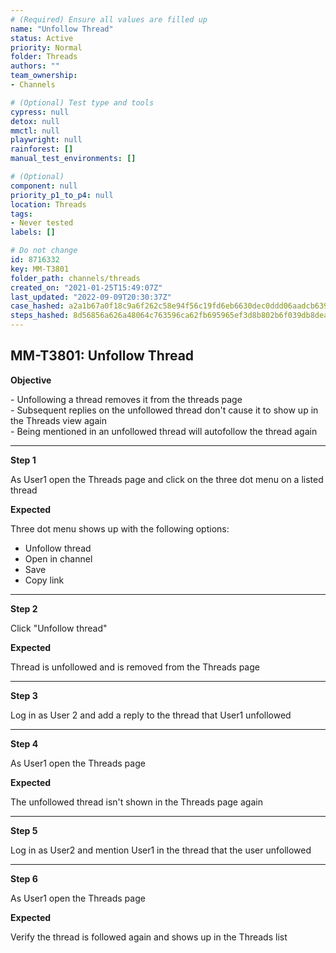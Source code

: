 ```yaml
---
# (Required) Ensure all values are filled up
name: "Unfollow Thread"
status: Active
priority: Normal
folder: Threads
authors: ""
team_ownership: 
- Channels

# (Optional) Test type and tools
cypress: null
detox: null
mmctl: null
playwright: null
rainforest: []
manual_test_environments: []

# (Optional)
component: null
priority_p1_to_p4: null
location: Threads
tags: 
- Never tested
labels: []

# Do not change
id: 8716332
key: MM-T3801
folder_path: channels/threads
created_on: "2021-01-25T15:49:07Z"
last_updated: "2022-09-09T20:30:37Z"
case_hashed: a2a1b67a0f18c9a6f262c58e94f56c19fd6eb6630dec0ddd06aadcb63971b000a349f30f043b2372a6dcf69a622bd32d
steps_hashed: 8d56856a626a48064c763596ca62fb695965ef3d8b802b6f039db8deac83616adc99e8114e967ba0867158a67e03748e
---
```


## MM-T3801: Unfollow Thread

**Objective**

\- Unfollowing a thread removes it from the threads page\
\- Subsequent replies on the unfollowed thread don't cause it to show up in the Threads view again\
\- Being mentioned in an unfollowed thread will autofollow the thread again

---

**Step 1**

As User1 open the Threads page and click on the three dot menu on a listed thread

**Expected**

Three dot menu shows up with the following options:

- Unfollow thread
- Open in channel
- Save
- Copy link

---

**Step 2**

Click "Unfollow thread"

**Expected**

Thread is unfollowed and is removed from the Threads page

---

**Step 3**

Log in as User 2 and add a reply to the thread that User1 unfollowed

---

**Step 4**

As User1 open the Threads page

**Expected**

The unfollowed thread isn't shown in the Threads page again

---

**Step 5**

Log in as User2 and mention User1 in the thread that the user unfollowed

---

**Step 6**

As User1 open the Threads page

**Expected**

Verify the thread is followed again and shows up in the Threads list
